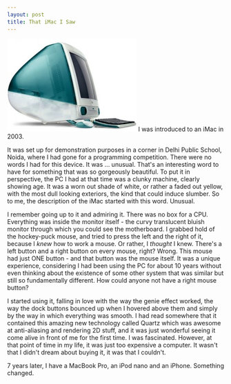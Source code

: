 ```yaml
---
layout: post
title: That iMac I Saw
---
```

![iMac](/images/iMac.jpeg)
I was introduced to an iMac in 2003.

It was set up for demonstration purposes in a corner in Delhi Public School, Noida, where I had gone for a programming competition. There were no words I had for this device. It was ... unusual. That's an interesting word to have for something that was so gorgeously beautiful. To put it in perspective, the PC I had at that time was a clunky machine, clearly showing age. It was a worn out shade of white, or rather a faded out yellow, with the most dull looking exteriors, the kind that could induce slumber. So to me, the description of the iMac started with this word. Unusual.

I remember going up to it and admiring it. There was no box for a CPU. Everything was inside the monitor itself - the curvy translucent bluish monitor through which you could see the motherboard. I grabbed hold of the hockey-puck mouse, and tried to press the left and the right of it, because I <em>knew</em> how to work a mouse. Or rather, I <em>thought</em> I knew. There's a left button and a right button on every mouse, right? Wrong. This mouse had just ONE button - and that button was the mouse itself. It was a unique experience, considering I had been using the PC for about 10 years without even thinking about the existence of some other system that was similar but still so fundamentally different. How could anyone not have a right mouse button?

I started using it, falling in love with the way the genie effect worked, the way the dock buttons bounced up when I hovered above them and simply by the way in which everything was smooth. I had read somewhere that it contained this amazing new technology called Quartz which was awesome at anti-aliasing and rendering 2D stuff, and it was just wonderful seeing it come alive in front of me for the first time. I was fascinated. However, at that point of time in my life, it was just too expensive a computer. It wasn't that I didn't dream about buying it, it was that I couldn't.

7 years later, I have a MacBook Pro, an iPod nano and an iPhone. Something changed.
